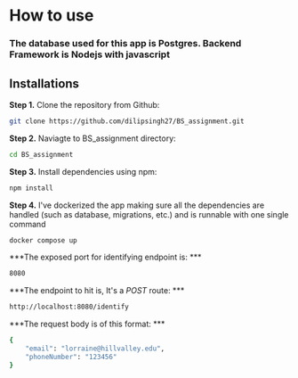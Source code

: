 # How to use

### The database used for this app is Postgres. Backend Framework is Nodejs with javascript
## Installations

**Step 1.** Clone the repository from Github:
```bash
git clone https://github.com/dilipsingh27/BS_assignment.git
```
**Step 2.** Naviagte to BS_assignment directory:
```bash
cd BS_assignment
```
**Step 3.** Install dependencies using npm:
```bash
npm install
```
**Step 4.** I've dockerized the app making sure all the dependencies are handled (such as database, migrations, etc.) and is runnable with one single command
```bash
docker compose up
```

***The exposed port for identifying endpoint is: ***
```bash
8080
```

***The endpoint to hit is, It's a *POST* route: ***
```bash
http://localhost:8080/identify
```

***The request body is of this format: ***
```bash
{
	"email": "lorraine@hillvalley.edu",
	"phoneNumber": "123456"
}
```
